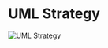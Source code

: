 # UML Strategy

![UML Strategy](https://github.com/user-attachments/assets/43a6d83c-4c87-4cc4-8d6c-b3a352e46f47)
